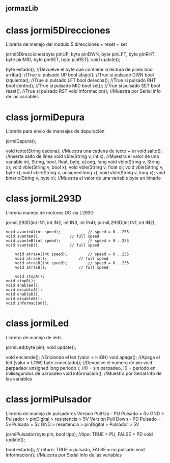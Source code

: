 ##	jormazLib



#	class jormi5Direcciones
Librería de manejo del modulo 5 direcciones + reset + set

jormi5Direcciones(byte pinUP, byte pinDWN, byte pinLFT, byte pinRHT, byte pinMID, byte pinSET, byte pinRST); void update();

byte estado(); 			//Devuelve el byte que contiene la lectura de pines 
bool arriba(); 			//True si pulsado UP 
bool abajo(); 			//True si pulsado DWN 
bool izquierda(); 		//True si pulsado LFT 
bool derecha(); 		//True si pulsado RHT 
bool centro(); 			//True si pulsado MID 
bool set(); 			//True si pulsado SET 
bool reset(); 			//True si pulsado RST 
void informacion();		//Muestra por Serial info de las variables



#	class jormiDepura
Librería para envio de mensajes de depuración

jormiDepura();

void texto(String cadena); //Muestra una cadena de texto + \n 
void salto(); //Inserta salto de línea
void vble(String v, int x); //Muestra el valor de una variable int, String, bool, float, byte, uLong, long 
void vble(String v, String x); 
void vble(String v, bool x); 
void vble(String v, float x); 
void vble(String v, byte x); 
void vble(String v, unsigned long x); 
void vble(String v, long x);
void binario(String v, byte x); //Muestra el valor de una variable byte en binario



#	class jormiL293D
Libreria manejo de motores DC via L293D

jormiL293D(int IN1, int IN2, int IN3, int IN4);
jormiL293D(int IN1, int IN2);


    void avanteA(int speed);			// speed = 0 ..255
    void avanteA();				// full speed
    void avanteB(int speed);			// speed = 0 ..255
    void avanteB();				// full speed
    
    	void atrasA(int speed);			// speed = 0 ..255
    	void atrasA();				// full speed
    	void atrasB(int speed);			// speed = 0 ..255
    	void atrasB();				// full speed
    
    	void stopA();	
	void stopB();	
	void enableA();
	void disableA();
	void enableB();
	void disableB();
	void informacion();

#	class jormiLed
Librería de manejo de leds

jormiLed(byte pin); 
void update();

void enciende(); //Enciende el led (valor = HIGH) 
void apaga(); //Apaga el led (valor = LOW) 
byte conectado(); //Devuelve el numero de pin void parpadeo( unsigned long periodo ); //0 = sin parpadeo, !0 = periodo en milisegundos de parpadeo 
void informacion(); //Muestra por Serial info de las variables



#	class jormiPulsador
Librería de manejo de pulsadores 
	Version Pull Up - PU 
			Pulsado = 0v GND > Pulsador > pinDigital > resistencia > 5V 
	Version Pull Down - PD 
			Pulsado = 5v Pulsado = 5v GND > resistencia > pinDigital > Pulsador > 5V

jormiPulsador(byte pin, bool tipo); //tipo: TRUE = PU, FALSE = PD 
void update();

bool estado(); // return: TRUE = pulsado, FALSE = no pulsado 
void informacion(); //Muestra por Serial info de las variables
